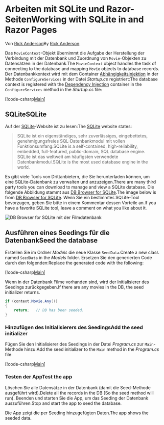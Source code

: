 # <a name="working-with-sqlite-in-and-razor-pages"></a><span data-ttu-id="1e98c-101">Arbeiten mit SQLite und Razor-Seiten</span><span class="sxs-lookup"><span data-stu-id="1e98c-101">Working with SQLite in and Razor Pages</span></span>

<span data-ttu-id="1e98c-102">Von [Rick Anderson](https://twitter.com/RickAndMSFT)</span><span class="sxs-lookup"><span data-stu-id="1e98c-102">By [Rick Anderson](https://twitter.com/RickAndMSFT)</span></span>

<span data-ttu-id="1e98c-103">Das `MovieContext`-Objekt übernimmt die Aufgabe der Herstellung der Verbindung mit der Datenbank und Zuordnung von `Movie`-Objekten zu Datensätzen in der Datenbank.</span><span class="sxs-lookup"><span data-stu-id="1e98c-103">The `MovieContext` object handles the task of connecting to the database and mapping `Movie` objects to database records.</span></span> <span data-ttu-id="1e98c-104">Der Datenbankkontext wird mit dem Container [Abhängigkeitsinjektion](xref:fundamentals/dependency-injection) in der Methode `ConfigureServices` in der Datei *Startup.cs* registriert:</span><span class="sxs-lookup"><span data-stu-id="1e98c-104">The database context is registered with the [Dependency Injection](xref:fundamentals/dependency-injection) container in the `ConfigureServices` method in the *Startup.cs* file:</span></span>

[!code-csharp[Main](code/Startup.cs?name=snippet2&highlight=6-8)]

## <a name="sqlite"></a><span data-ttu-id="1e98c-105">SQLite</span><span class="sxs-lookup"><span data-stu-id="1e98c-105">SQLite</span></span>

<span data-ttu-id="1e98c-106">Auf der [SQLite](https://www.sqlite.org/)-Website ist zu lesen:</span><span class="sxs-lookup"><span data-stu-id="1e98c-106">The [SQLite](https://www.sqlite.org/) website states:</span></span>

> <span data-ttu-id="1e98c-107">SQLite ist ein eigenständiges, sehr zuverlässiges, eingebettetes, genehmigungsfreies SQL-Datenbankmodul mit vollen Funktionsumfang.</span><span class="sxs-lookup"><span data-stu-id="1e98c-107">SQLite is a self-contained, high-reliability, embedded, full-featured, public-domain, SQL database engine.</span></span> <span data-ttu-id="1e98c-108">SQLite ist das weltweit am häufigsten verwendete Datenbankmodul.</span><span class="sxs-lookup"><span data-stu-id="1e98c-108">SQLite is the most used database engine in the world.</span></span>

<span data-ttu-id="1e98c-109">Es gibt viele Tools von Drittanbietern, die Sie herunterladen können, um eine SQLite-Datenbank zu verwalten und anzuzeigen.</span><span class="sxs-lookup"><span data-stu-id="1e98c-109">There are many third party tools you can download to manage and view a SQLite database.</span></span> <span data-ttu-id="1e98c-110">Die folgende Abbildung stammt aus [DB Browser for SQLite](http://sqlitebrowser.org/).</span><span class="sxs-lookup"><span data-stu-id="1e98c-110">The image below is from [DB Browser for SQLite](http://sqlitebrowser.org/).</span></span> <span data-ttu-id="1e98c-111">Wenn Sie ein bestimmtes SQLite-Tool bevorzugen, geben Sie bitte in einem Kommentar dessen Vorteile an.</span><span class="sxs-lookup"><span data-stu-id="1e98c-111">If you have a favorite SQLite tool, leave a comment on what you like about it.</span></span>

![DB Browser for SQLite mit der Filmdatenbank](../../tutorials/first-mvc-app-xplat/working-with-sql/_static/dbb.png)

## <a name="seed-the-database"></a><span data-ttu-id="1e98c-113">Ausführen eines Seedings für die Datenbank</span><span class="sxs-lookup"><span data-stu-id="1e98c-113">Seed the database</span></span>

<span data-ttu-id="1e98c-114">Erstellen Sie im Ordner *Models* die neue Klasse `SeedData`.</span><span class="sxs-lookup"><span data-stu-id="1e98c-114">Create a new class named `SeedData` in the *Models* folder.</span></span> <span data-ttu-id="1e98c-115">Ersetzen Sie den generierten Code durch den folgenden:</span><span class="sxs-lookup"><span data-stu-id="1e98c-115">Replace the generated code with the following:</span></span>

[!code-csharp[Main](../../tutorials/first-mvc-app/start-mvc/sample/MvcMovie/Models/SeedData.cs?name=snippet_1)]

<span data-ttu-id="1e98c-116">Wenn in der Datenbank Filme vorhanden sind, wird der Initialisierer des Seedings zurückgegeben.</span><span class="sxs-lookup"><span data-stu-id="1e98c-116">If there are any movies in the DB, the seed initializer returns.</span></span>

```csharp
if (context.Movie.Any())
{
    return;   // DB has been seeded.
}
```

<a name="si"></a>
### <a name="add-the-seed-initializer"></a><span data-ttu-id="1e98c-117">Hinzufügen des Initialisierers des Seedings</span><span class="sxs-lookup"><span data-stu-id="1e98c-117">Add the seed initializer</span></span>

<span data-ttu-id="1e98c-118">Fügen Sie den Initialisierer des Seedings in der Datei *Program.cs* zur `Main`-Methode hinzu:</span><span class="sxs-lookup"><span data-stu-id="1e98c-118">Add the seed initializer to the `Main` method in the *Program.cs* file:</span></span>

[!code-csharp[Main](../../tutorials/first-mvc-app/start-mvc/sample/MvcMovie/Program.cs?highlight=6,16-32)]

### <a name="test-the-app"></a><span data-ttu-id="1e98c-119">Testen der App</span><span class="sxs-lookup"><span data-stu-id="1e98c-119">Test the app</span></span>

<span data-ttu-id="1e98c-120">Löschen Sie alle Datensätze in der Datenbank (damit die Seed-Methode ausgeführt wird).</span><span class="sxs-lookup"><span data-stu-id="1e98c-120">Delete all the records in the DB (So the seed method will run).</span></span> <span data-ttu-id="1e98c-121">Beenden und starten Sie die App, um das Seeding der Datenbank auszuführen.</span><span class="sxs-lookup"><span data-stu-id="1e98c-121">Stop and start the app to seed the database.</span></span>
   
<span data-ttu-id="1e98c-122">Die App zeigt die per Seeding hinzugefügten Daten.</span><span class="sxs-lookup"><span data-stu-id="1e98c-122">The app shows the seeded data.</span></span>